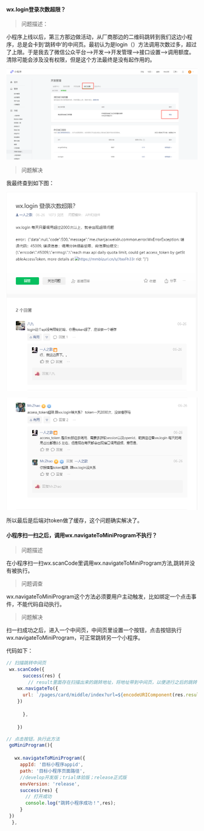 #### wx.login登录次数超限？

>问题描述：

小程序上线以后，第三方那边做活动，从厂商那边的二维码跳转到我们这边小程序，总是会卡到‘跳转中’的中间页。最初认为是login（）方法调用次数过多，超过了上限。于是我去了微信公众平台-->开发-->开发管理-->接口设置-->调用额度。清除可能会涉及没有权限，但是这个方法最终是没有起作用的。

![](./images/%E6%B8%85%E9%99%A4%E7%99%BB%E5%BD%95%E6%AC%A1%E6%95%B0.png)

>问题解决

我最终查到如下图：

![](./images/%E5%BE%AE%E4%BF%A1%E5%BC%80%E5%8F%91%E7%A4%BE%E5%8C%BA%E6%88%AA%E5%9B%BE.png)

![](./images/%E5%BE%AE%E4%BF%A1%E5%BC%80%E5%8F%91%E7%A4%BE%E5%8C%BA%E6%88%AA%E5%9B%BE1.png)

所以最后是后端对token做了缓存，这个问题确实解决了。



#### 小程序扫一扫之后，调用wx.navigateToMiniProgram不执行？

>问题描述

在小程序扫一扫wx.scanCode里调用wx.navigateToMiniProgram方法,跳转并没有被执行。

>问题调查

wx.navigateToMiniProgram这个方法必须要用户主动触发，比如绑定一个点击事件，不能代码自动执行。

>问题解决

扫一扫成功之后，进入一个中间页，中间页里设置一个按钮，点击按钮执行wx.navigateToMiniProgram，可正常跳转另一个小程序。

代码如下：

```js
// 扫描跳转中间页
 wx.scanCode({
      success(res) {
        // result里面存在扫描出来的跳转地址，将地址带到中间页，以便进行之后的跳转
    wx.navigateTo({
      url: `/pages/card/middle/index?url=${encodeURIComponent(res.result)}`
    })

      },

    })

```

```js
// 点击按钮，执行此方法
 goMiniProgram(){

   wx.navigateToMiniProgram({
     appId: '目标小程序appid',
     path: '目标小程序页面路径',
     //develop开发版；trial体验版；release正式版
     envVersion: 'release', 
     success(res) {
       // 打开成功
       console.log("跳转小程序成功！",res);
     } 
 })
  },
```